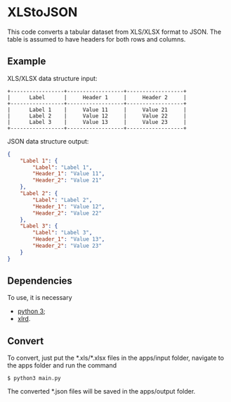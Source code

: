 # XLStoJSON

This code converts a tabular dataset from XLS/XLSX format to JSON. The table is assumed to have headers for both rows and columns.


## Example

XLS/XLSX data structure input:
```
+-----------------+------------------+------------------+
|      Label      |     Header 1     |     Header 2     |
+-----------------+------------------+------------------+
|      Label 1    |     Value 11     |     Value 21     |
|      Label 2    |     Value 12     |     Value 22     |
|      Label 3    |     Value 13     |     Value 23     |
+-----------------+------------------+------------------+
```
JSON data structure output:
```json
{
    "Label 1": {
        "Label": "Label 1",
        "Header_1": "Value 11",
        "Header_2": "Value 21"
    },
    "Label 2": {
        "Label": "Label 2",
        "Header_1": "Value 12",
        "Header_2": "Value 22"
    },
    "Label 3": {
        "Label": "Label 3",
        "Header_1": "Value 13",
        "Header_2": "Value 23"
    }
}
```
## Dependencies

To use, it is necessary

- [python 3](https://www.python.org/downloads/);
- [xlrd](https://pypi.org/project/xlrd/).

## Convert

To convert, just put the \*.xls/\*.xlsx files in the apps/input folder, navigate to the apps folder and run the command

```shell
$ python3 main.py
```

The converted \*.json files will be saved in the apps/output folder.